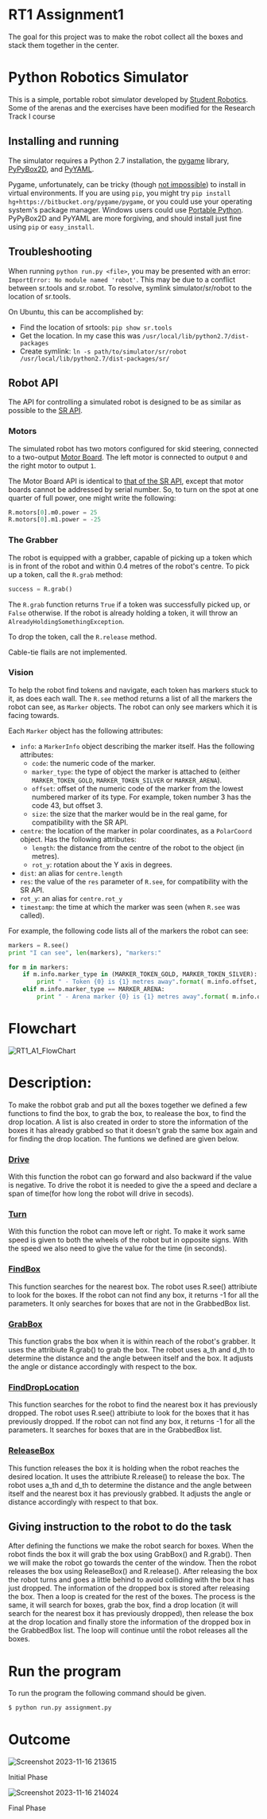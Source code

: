 RT1 Assignment1
================================
The goal for this project was to make the robot collect all the boxes and stack them together in the center.

Python Robotics Simulator
================================

This is a simple, portable robot simulator developed by [Student Robotics](https://studentrobotics.org).
Some of the arenas and the exercises have been modified for the Research Track I course

Installing and running
----------------------

The simulator requires a Python 2.7 installation, the [pygame](http://pygame.org/) library, [PyPyBox2D](https://pypi.python.org/pypi/pypybox2d/2.1-r331), and [PyYAML](https://pypi.python.org/pypi/PyYAML/).

Pygame, unfortunately, can be tricky (though [not impossible](http://askubuntu.com/q/312767)) to install in virtual environments. If you are using `pip`, you might try `pip install hg+https://bitbucket.org/pygame/pygame`, or you could use your operating system's package manager. Windows users could use [Portable Python](http://portablepython.com/). PyPyBox2D and PyYAML are more forgiving, and should install just fine using `pip` or `easy_install`.

## Troubleshooting

When running `python run.py <file>`, you may be presented with an error: `ImportError: No module named 'robot'`. This may be due to a conflict between sr.tools and sr.robot. To resolve, symlink simulator/sr/robot to the location of sr.tools.

On Ubuntu, this can be accomplished by:
* Find the location of srtools: `pip show sr.tools`
* Get the location. In my case this was `/usr/local/lib/python2.7/dist-packages`
* Create symlink: `ln -s path/to/simulator/sr/robot /usr/local/lib/python2.7/dist-packages/sr/`


Robot API
---------

The API for controlling a simulated robot is designed to be as similar as possible to the [SR API][sr-api].

### Motors ###

The simulated robot has two motors configured for skid steering, connected to a two-output [Motor Board](https://studentrobotics.org/docs/kit/motor_board). The left motor is connected to output `0` and the right motor to output `1`.

The Motor Board API is identical to [that of the SR API](https://studentrobotics.org/docs/programming/sr/motors/), except that motor boards cannot be addressed by serial number. So, to turn on the spot at one quarter of full power, one might write the following:

```python
R.motors[0].m0.power = 25
R.motors[0].m1.power = -25
```

### The Grabber ###

The robot is equipped with a grabber, capable of picking up a token which is in front of the robot and within 0.4 metres of the robot's centre. To pick up a token, call the `R.grab` method:

```python
success = R.grab()
```

The `R.grab` function returns `True` if a token was successfully picked up, or `False` otherwise. If the robot is already holding a token, it will throw an `AlreadyHoldingSomethingException`.

To drop the token, call the `R.release` method.

Cable-tie flails are not implemented.

### Vision ###

To help the robot find tokens and navigate, each token has markers stuck to it, as does each wall. The `R.see` method returns a list of all the markers the robot can see, as `Marker` objects. The robot can only see markers which it is facing towards.

Each `Marker` object has the following attributes:

* `info`: a `MarkerInfo` object describing the marker itself. Has the following attributes:
  * `code`: the numeric code of the marker.
  * `marker_type`: the type of object the marker is attached to (either `MARKER_TOKEN_GOLD`, `MARKER_TOKEN_SILVER` or `MARKER_ARENA`).
  * `offset`: offset of the numeric code of the marker from the lowest numbered marker of its type. For example, token number 3 has the code 43, but offset 3.
  * `size`: the size that the marker would be in the real game, for compatibility with the SR API.
* `centre`: the location of the marker in polar coordinates, as a `PolarCoord` object. Has the following attributes:
  * `length`: the distance from the centre of the robot to the object (in metres).
  * `rot_y`: rotation about the Y axis in degrees.
* `dist`: an alias for `centre.length`
* `res`: the value of the `res` parameter of `R.see`, for compatibility with the SR API.
* `rot_y`: an alias for `centre.rot_y`
* `timestamp`: the time at which the marker was seen (when `R.see` was called).

For example, the following code lists all of the markers the robot can see:

```python
markers = R.see()
print "I can see", len(markers), "markers:"

for m in markers:
    if m.info.marker_type in (MARKER_TOKEN_GOLD, MARKER_TOKEN_SILVER):
        print " - Token {0} is {1} metres away".format( m.info.offset, m.dist )
    elif m.info.marker_type == MARKER_ARENA:
        print " - Arena marker {0} is {1} metres away".format( m.info.offset, m.dist )
```

[sr-api]: https://studentrobotics.org/docs/programming/sr/


Flowchart
================================
![RT1_A1_FlowChart](https://github.com/tanvirrsajal/RT1_Assignment1/assets/148011962/3b9e1e5d-f2f1-44ca-9847-999364b8411d)



Description:
================================

To make the robbot grab and put all the boxes together we defined a few functions to find the box, to grab the box, to realease the box, to find the drop location. A list is also created in order to store the information of the boxes it has already grabbed so that it doesn't grab the same box again and for finding the drop location. The funtions we defined are given below.

<h3><ins>Drive</ins></h3>

With this function the robot can go forward and also backward if the value is negative. To drive the robot it is needed to give the a speed and declare a span of time(for how long the robot will drive in secods).

<h3><ins>Turn</ins></h3>

With this function the robot can move left or right. To make it work same speed is given to both the wheels of the robot but in opposite signs. With the speed we also need to give the value for the time (in seconds).

<h3><ins>FindBox</ins></h3>

This function searches for the nearest box. The robot uses R.see() attribiute to look for the boxes. If the robot can not find any box, it returns -1 for all the parameters. It only searches for boxes that are not in the GrabbedBox list.

<h3><ins>GrabBox</ins></h3>

This function grabs the box when it is within reach of the robot's grabber. It uses the attribiute R.grab() to grab the box. The robot uses a_th and d_th to determine the distance and the angle between itself and the box. It adjusts the angle or distance accordingly with respect to the box.

<h3><ins>FindDropLocation</ins></h3>

This function searches for the robot to find the nearest box it has previously dropped. The robot uses R.see() attribiute to look for the boxes that it has previously dropped. If the robot can not find any box, it returns -1 for all the parameters. It searches for boxes that are in the GrabbedBox list.


<h3><ins>ReleaseBox</ins></h3>

This function releases the box it is holding when the robot reaches the desired location. It uses the attribiute R.release() to release the box. The robot uses a_th and d_th to determine the distance and the angle between itself and the nearest box it has previously grabbed. It adjusts the angle or distance accordingly with respect to that box.

Giving instruction to the robot to do the task
-----------------------------
After defining the functions we make the robot search for boxes. When the robot finds the box it will grab the box using GrabBox() and R.grab(). Then we will make the robot go towards the center of the window. Then the robot releases the box using ReleaseBox() and R.release(). After releasing the box the robot turns and goes a little behind to avoid colliding with the box it has just dropped. The information of the dropped box is stored after releasing the box. Then a loop is created for the rest of the boxes. The process is the same, it will search for boxes, grab the box, find a drop location (it will search for the nearest box it has previously dropped), then release the box at the drop location and finally store the information of the dropped box in the GrabbedBox list. The loop will continue until the robot releases all the boxes.



Run the program
================================

To run the program the following command should be given.

```bash
$ python run.py assignment.py
```


Outcome
================================


![Screenshot 2023-11-16 213615](https://github.com/tanvirrsajal/RT1_Assignment1/assets/148011962/8922324e-ec8e-44d3-aac2-69898ba67f73)

Initial Phase


![Screenshot 2023-11-16 214024](https://github.com/tanvirrsajal/RT1_Assignment1/assets/148011962/13dc43d6-34fd-44a7-a091-1138770f7e24)


Final Phase
